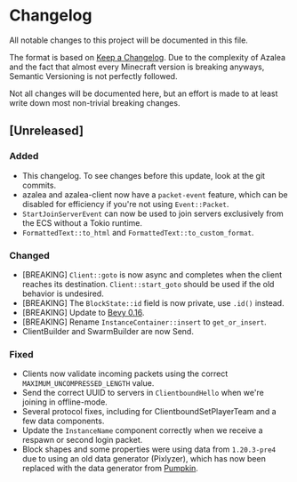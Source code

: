 # Changelog

All notable changes to this project will be documented in this file.

The format is based on [Keep a Changelog](https://keepachangelog.com/en/1.1.0/).
Due to the complexity of Azalea and the fact that almost every Minecraft version
is breaking anyways, Semantic Versioning is not perfectly followed.

Not all changes will be documented here, but an effort is made to at least
write down most non-trivial breaking changes.

## [Unreleased]

### Added

- This changelog. To see changes before this update, look at the git commits.
- azalea and azalea-client now have a `packet-event` feature, which can be disabled for efficiency if you're not using `Event::Packet`.
- `StartJoinServerEvent` can now be used to join servers exclusively from the ECS without a Tokio runtime.
- `FormattedText::to_html` and `FormattedText::to_custom_format`.

### Changed

- [BREAKING] `Client::goto` is now async and completes when the client reaches its destination. `Client::start_goto` should be used if the old behavior is undesired.
- [BREAKING] The `BlockState::id` field is now private, use `.id()` instead.
- [BREAKING] Update to [Bevy 0.16](https://bevyengine.org/news/bevy-0-16/).
- [BREAKING] Rename `InstanceContainer::insert` to `get_or_insert`.
- ClientBuilder and SwarmBuilder are now Send.

### Fixed

- Clients now validate incoming packets using the correct `MAXIMUM_UNCOMPRESSED_LENGTH` value.
- Send the correct UUID to servers in `ClientboundHello` when we're joining in offline-mode.
- Several protocol fixes, including for ClientboundSetPlayerTeam and a few data components.
- Update the `InstanceName` component correctly when we receive a respawn or second login packet.
- Block shapes and some properties were using data from `1.20.3-pre4` due to using an old data generator (Pixlyzer), which has now been replaced with the data generator from [Pumpkin](https://github.com/Pumpkin-MC/Extractor).
